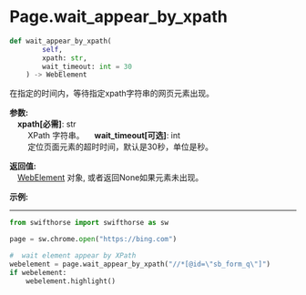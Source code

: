 
# Page.wait_appear_by_xpath
```python
def wait_appear_by_xpath(
        self,
        xpath: str,
        wait_timeout: int = 30
    ) -> WebElement
```  

在指定的时间内，等待指定xpath字符串的网页元素出现。

**参数:**  
    &emsp;**xpath[必需]**: str     
        &emsp;&emsp; XPath 字符串。 
    &emsp;**wait_timeout[可选]**: int  
        &emsp;&emsp; 定位页面元素的超时时间，默认是30秒，单位是秒。    

**返回值:**  
    &emsp;[WebElement](./webelement/webelement.md) 对象, 或者返回None如果元素未出现。

**示例:**
***
```python
from swifthorse import swifthorse as sw

page = sw.chrome.open("https://bing.com")

#  wait element appear by XPath
webelement = page.wait_appear_by_xpath("//*[@id=\"sb_form_q\"]")
if webelement:
    webelement.highlight()

```